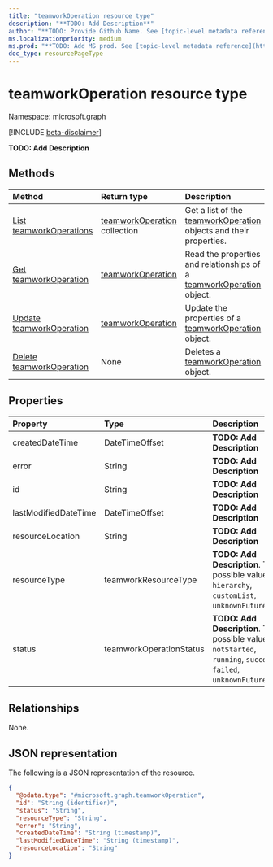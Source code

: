 ```yaml
---
title: "teamworkOperation resource type"
description: "**TODO: Add Description**"
author: "**TODO: Provide Github Name. See [topic-level metadata reference](https://msgo.azurewebsites.net/add/document/guidelines/metadata.html#topic-level-metadata)**"
ms.localizationpriority: medium
ms.prod: "**TODO: Add MS prod. See [topic-level metadata reference](https://msgo.azurewebsites.net/add/document/guidelines/metadata.html#topic-level-metadata)**"
doc_type: resourcePageType
---
```


# teamworkOperation resource type

Namespace: microsoft.graph

[!INCLUDE [beta-disclaimer](../../includes/beta-disclaimer.md)]

**TODO: Add Description**

## Methods
|Method|Return type|Description|
|:---|:---|:---|
|[List teamworkOperations](../api/teamworkoperation-list.md)|[teamworkOperation](../resources/teamworkoperation.md) collection|Get a list of the [teamworkOperation](../resources/teamworkoperation.md) objects and their properties.|
|[Get teamworkOperation](../api/teamworkoperation-get.md)|[teamworkOperation](../resources/teamworkoperation.md)|Read the properties and relationships of a [teamworkOperation](../resources/teamworkoperation.md) object.|
|[Update teamworkOperation](../api/teamworkoperation-update.md)|[teamworkOperation](../resources/teamworkoperation.md)|Update the properties of a [teamworkOperation](../resources/teamworkoperation.md) object.|
|[Delete teamworkOperation](../api/teamworkoperation-delete.md)|None|Deletes a [teamworkOperation](../resources/teamworkoperation.md) object.|

## Properties
|Property|Type|Description|
|:---|:---|:---|
|createdDateTime|DateTimeOffset|**TODO: Add Description**|
|error|String|**TODO: Add Description**|
|id|String|**TODO: Add Description**|
|lastModifiedDateTime|DateTimeOffset|**TODO: Add Description**|
|resourceLocation|String|**TODO: Add Description**|
|resourceType|teamworkResourceType|**TODO: Add Description**. The possible values are: `hierarchy`, `customList`, `unknownFutureValue`.|
|status|teamworkOperationStatus|**TODO: Add Description**. The possible values are: `notStarted`, `running`, `succeeded`, `failed`, `unknownFutureValue`.|

## Relationships
None.

## JSON representation
The following is a JSON representation of the resource.
<!-- {
  "blockType": "resource",
  "keyProperty": "id",
  "@odata.type": "microsoft.graph.teamworkOperation",
  "openType": false
}
-->
``` json
{
  "@odata.type": "#microsoft.graph.teamworkOperation",
  "id": "String (identifier)",
  "status": "String",
  "resourceType": "String",
  "error": "String",
  "createdDateTime": "String (timestamp)",
  "lastModifiedDateTime": "String (timestamp)",
  "resourceLocation": "String"
}
```

